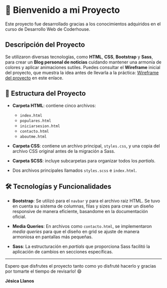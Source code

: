 # :rocket: Bienvenido a mi Proyecto

Este proyecto fue desarrollado gracias a los conocimientos adquiridos en el curso de Desarrollo Web de Coderhouse.

## Descripción del Proyecto

Se utilizaron diversas tecnologías, como **HTML**, **CSS**, **Bootstrap** y **Sass**, para crear un **Blog personal de noticias** cuidando mantener una armonía de colores y aplicar animaciones sutiles. Puedes consultar el **Wireframe** inicial del proyecto, que muestra la idea antes de llevarla a la práctica: [Wireframe del proyecto](https://drive.google.com/file/d/1AT6mOxd0-0mzpTt0bN9VKiPMdNxOI78k/view?usp=sharing) en este enlace.

## 📁 Estructura del Proyecto

- **Carpeta HTML**: contiene cinco archivos:
  - `index.html`
  - `populares.html`
  - `iniciarsesion.html`
  - `contacto.html`
  - `aboutme.html`

- **Carpeta CSS**: contiene un archivo principal, `styles.css`, y una copia del archivo CSS original antes de la migración a Sass.

- **Carpeta SCSS**: incluye subcarpetas para organizar todos los *partials*.

- Dos archivos principales llamados `styles.scss` e `index.html`.

## 🛠️ Tecnologías y Funcionalidades

- **Bootstrap**: Se utilizó para el `navbar` y para el archivo raiz HTML. Se tuvo en cuenta su sistema de columnas, filas y sizes para crear un diseño responsive de manera eficiente, basandome en la documentación oficial.
  
- **Media Queries**: En archivos como `contacto.html`, se implementaron *media queries* para que el diseño en grid se ajuste de manera armoniosa en pantallas más pequeñas.

- **Sass**: La estructuración en *partials* que proporciona Sass facilitó la aplicación de cambios en secciones específicas.

---

Espero que disfrutes el proyecto tanto como yo disfruté hacerlo  y gracias por tomarte el tiempo de revisarlo! :smile:

**Jésica Llanos**
